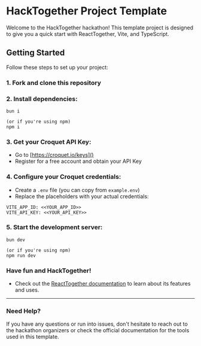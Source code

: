 # HackTogether Project Template

Welcome to the HackTogether hackathon! This template project is designed to give you a quick start with ReactTogether, Vite, and TypeScript.

## Getting Started

Follow these steps to set up your project:

### 1. Fork and clone this repository

### 2. Install dependencies:
```
bun i

(or if you're using npm)
npm i
```

### 3. Get your Croquet API Key:
- Go to [https://croquet.io/keys]()
- Register for a free account and obtain your API Key

### 4. Configure your Croquet credentials:
- Create a `.env` file (you can copy from `example.env`)
- Replace the placeholders with your actual credentials:
```
VITE_APP_ID: <<YOUR_APP_ID>>
VITE_API_KEY: <<YOUR_API_KEY>>
```

### 5. Start the development server:
```
bun dev

(or if you're using npm)
npm run dev
```

### Have fun and HackTogether!

  - Check out the [ReactTogether documentation](https://reacttogether.com/) to learn about its features and uses.

---
### Need Help?
If you have any questions or run into issues, don't hesitate to reach out to the hackathon organizers or check the official documentation for the tools used in this template.